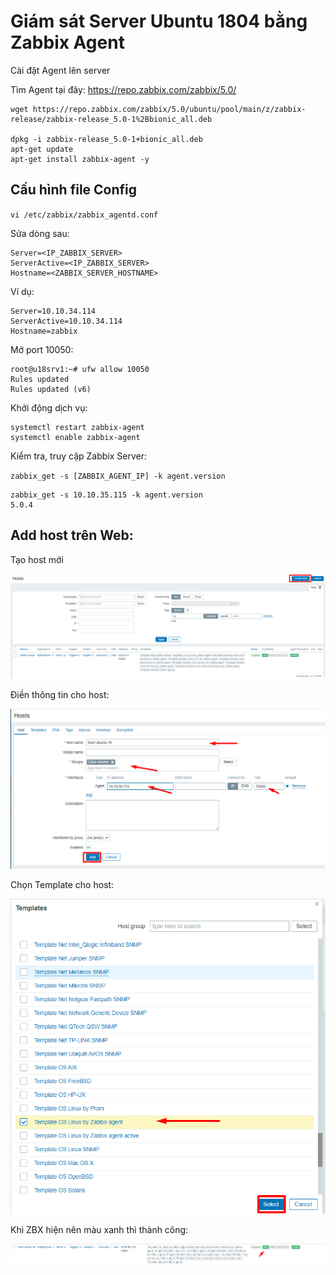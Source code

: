 # Giám sát Server Ubuntu 1804 bằng Zabbix Agent
Cài đặt Agent lên server 

Tìm Agent tại đây: https://repo.zabbix.com/zabbix/5.0/

```
wget https://repo.zabbix.com/zabbix/5.0/ubuntu/pool/main/z/zabbix-release/zabbix-release_5.0-1%2Bbionic_all.deb

dpkg -i zabbix-release_5.0-1+bionic_all.deb
apt-get update
apt-get install zabbix-agent -y
```
## Cấu hình file Config

`vi /etc/zabbix/zabbix_agentd.conf `

Sửa dòng sau:

```
Server=<IP_ZABBIX_SERVER>
ServerActive=<IP_ZABBIX_SERVER>
Hostname=<ZABBIX_SERVER_HOSTNAME>
```


Ví dụ:

```
Server=10.10.34.114
ServerActive=10.10.34.114
Hostname=zabbix
```

Mở port 10050:
```
root@u18srv1:~# ufw allow 10050
Rules updated
Rules updated (v6)
```

Khởi động dịch vụ:

```
systemctl restart zabbix-agent
systemctl enable zabbix-agent
```

Kiểm tra, truy cập Zabbix Server:

`zabbix_get -s [ZABBIX_AGENT_IP] -k agent.version`

```
zabbix_get -s 10.10.35.115 -k agent.version
5.0.4
```
## Add host trên Web:
Tạo host mới

![](/images/Screenshot_59.png)

Điền thông tin cho host:

![](/images/Screenshot_60.png)

Chọn Template cho host:

![](/images/Screenshot_61.png)

Khi ZBX hiện nên màu xanh thì thành công:

![](/images/Screenshot_62.png)
